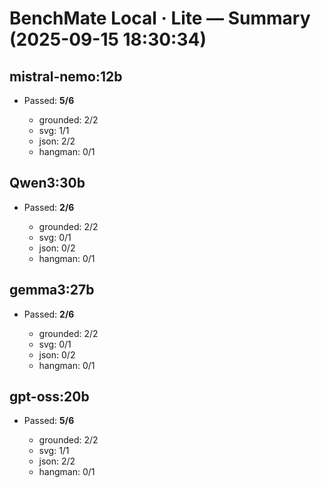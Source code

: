 # BenchMate Local · Lite — Summary (2025-09-15 18:30:34)

## mistral-nemo:12b

- Passed: **5/6**

  - grounded: 2/2
  - svg: 1/1
  - json: 2/2
  - hangman: 0/1

## Qwen3:30b

- Passed: **2/6**

  - grounded: 2/2
  - svg: 0/1
  - json: 0/2
  - hangman: 0/1

## gemma3:27b

- Passed: **2/6**

  - grounded: 2/2
  - svg: 0/1
  - json: 0/2
  - hangman: 0/1

## gpt-oss:20b

- Passed: **5/6**

  - grounded: 2/2
  - svg: 1/1
  - json: 2/2
  - hangman: 0/1

